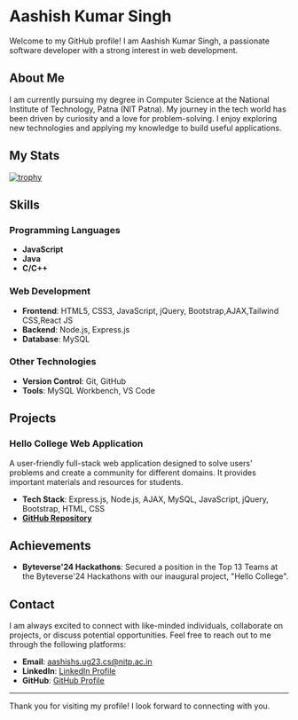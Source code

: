 # Aashish Kumar Singh

Welcome to my GitHub profile! I am Aashish Kumar Singh, a passionate software developer with a strong interest in web development.

## About Me

I am currently pursuing my degree in Computer Science at the National Institute of Technology, Patna (NIT Patna). My journey in the tech world has been driven by curiosity and a love for problem-solving. I enjoy exploring new technologies and applying my knowledge to build useful applications.

## My Stats
[![trophy](https://github-profile-trophy.vercel.app/?username=AashishKumarSingh1&theme=onedark)](https://github.com/ryo-ma/github-profile-trophy)
## Skills

### Programming Languages

- **JavaScript**
- **Java**
- **C/C++**

### Web Development

- **Frontend**: HTML5, CSS3, JavaScript, jQuery, Bootstrap,AJAX,Tailwind CSS,React JS
- **Backend**: Node.js, Express.js
- **Database**: MySQL

### Other Technologies

- **Version Control**: Git, GitHub
- **Tools**: MySQL Workbench, VS Code

## Projects

### Hello College Web Application
A user-friendly full-stack web application designed to solve users' problems and create a community for different domains. It provides important materials and resources for students.
- **Tech Stack**: Express.js, Node.js, AJAX, MySQL, JavaScript, jQuery, Bootstrap, HTML, CSS
- **[GitHub Repository]((https://github.com/AashishKumarSingh1/First-Project-Hello-College-))**


## Achievements

- **Byteverse'24 Hackathons**: Secured a position in the Top 13 Teams at the Byteverse'24 Hackathons with our inaugural project, "Hello College".


## Contact

I am always excited to connect with like-minded individuals, collaborate on projects, or discuss potential opportunities. Feel free to reach out to me through the following platforms:

- **Email**: [aashishs.ug23.cs@nitp.ac.in](mailto:aashishs.ug23.cs@nitp.ac.in)
- **LinkedIn**: [LinkedIn Profile](<www.linkedin.com/in/aashish-kumar-singh-7110b02a9>)
- **GitHub**: [GitHub Profile](<https://github.com/AashishKumarSingh1/AashishKumarSingh1>)

---

Thank you for visiting my profile! I look forward to connecting with you.
